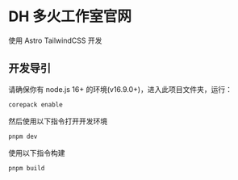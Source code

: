 # DH 多火工作室官网

使用 Astro TailwindCSS 开发

## 开发导引

请确保你有 node.js 16+ 的环境(v16.9.0+)，进入此项目文件夹，运行：

```bash
corepack enable
```

然后使用以下指令打开开发环境

```bash
pnpm dev
```

使用以下指令构建

```bash
pnpm build
```
